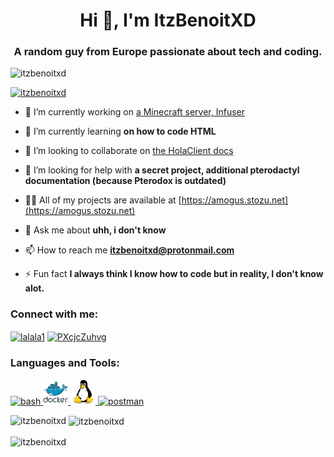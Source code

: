 <h1 align="center">Hi 👋, I'm ItzBenoitXD</h1>
<h3 align="center">A random guy from Europe passionate about tech and coding.</h3>

<p align="left"> <img src="https://komarev.com/ghpvc/?username=itzbenoitxd&label=Profile%20views&color=0e75b6&style=flat" alt="itzbenoitxd" /> </p>

<p align="left"> <a href="https://github.com/ryo-ma/github-profile-trophy"><img src="https://github-profile-trophy.vercel.app/?username=itzbenoitxd" alt="itzbenoitxd" /></a> </p>

- 🔭 I’m currently working on [a Minecraft server, Infuser](https://blissmc.stozu.net)

- 🌱 I’m currently learning **on how to code HTML**

- 👯 I’m looking to collaborate on [the HolaClient docs](https://github.com/ItzBenoitXD/holaclient-docs)

- 🤝 I’m looking for help with **a secret project, additional pterodactyl documentation (because Pterodox is outdated)**

- 👨‍💻 All of my projects are available at [https://amogus.stozu.net](https://amogus.stozu.net)

- 💬 Ask me about **uhh, i don't know**

- 📫 How to reach me **itzbenoitxd@protonmail.com**

- ⚡ Fun fact **I always think I know how to code but in reality, I don't know alot.**

<h3 align="left">Connect with me:</h3>
<p align="left">
<a href="https://www.youtube.com/c/lalala1" target="blank"><img align="center" src="https://raw.githubusercontent.com/rahuldkjain/github-profile-readme-generator/master/src/images/icons/Social/youtube.svg" alt="lalala1" height="30" width="40" /></a>
<a href="https://discord.gg/PXcjcZuhvg" target="blank"><img align="center" src="https://raw.githubusercontent.com/rahuldkjain/github-profile-readme-generator/master/src/images/icons/Social/discord.svg" alt="PXcjcZuhvg" height="30" width="40" /></a>
</p>

<h3 align="left">Languages and Tools:</h3>
<p align="left"> <a href="https://www.gnu.org/software/bash/" target="_blank" rel="noreferrer"> <img src="https://www.vectorlogo.zone/logos/gnu_bash/gnu_bash-icon.svg" alt="bash" width="40" height="40"/> </a> <a href="https://www.docker.com/" target="_blank" rel="noreferrer"> <img src="https://raw.githubusercontent.com/devicons/devicon/master/icons/docker/docker-original-wordmark.svg" alt="docker" width="40" height="40"/> </a> <a href="https://www.linux.org/" target="_blank" rel="noreferrer"> <img src="https://raw.githubusercontent.com/devicons/devicon/master/icons/linux/linux-original.svg" alt="linux" width="40" height="40"/> </a> <a href="https://postman.com" target="_blank" rel="noreferrer"> <img src="https://www.vectorlogo.zone/logos/getpostman/getpostman-icon.svg" alt="postman" width="40" height="40"/> </a> </p>

<p><img align="left" src="https://github-readme-stats.vercel.app/api/top-langs?username=itzbenoitxd&show_icons=true&locale=en&layout=compact" alt="itzbenoitxd" /></p>

<p>&nbsp;<img align="center" src="https://github-readme-stats.vercel.app/api?username=itzbenoitxd&show_icons=true&locale=en" alt="itzbenoitxd" /></p>

<p><img align="center" src="https://github-readme-streak-stats.herokuapp.com/?user=itzbenoitxd&" alt="itzbenoitxd" /></p>


